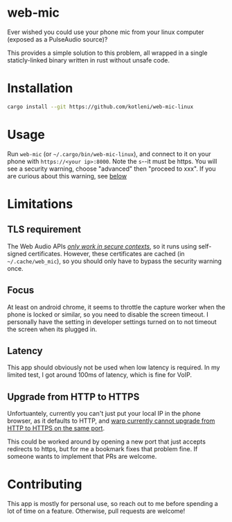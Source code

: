 # web-mic

Ever wished you could use your phone mic from your linux computer (exposed as a PulseAudio source)?

This provides a simple solution to this problem, all wrapped in a single staticly-linked binary written in rust without unsafe code.

# Installation

```bash
cargo install --git https://github.com/kotleni/web-mic-linux
```

# Usage

Run `web-mic` (or `~/.cargo/bin/web-mic-linux`), and connect to it on your phone with `https://<your ip>:8000`. Note the `s`--it must be https. 
You will see a security warning, choose "advanced" then "proceed to xxx". If you are curious about this warning,
see [below](#TLS-Requirement)


# Limitations

## TLS requirement

The Web Audio APIs [_only work in secure contexts_](https://developer.mozilla.org/en-US/docs/Web/API/AudioWorkletNode), so it runs using self-signed certificates. 
However, these certificates are cached (in `~/.cache/web_mic`), so you should only have to bypass the security warning once.

## Focus

At least on android chrome, it seems to throttle the capture worker when the phone is locked or similar, so you need to disable the screen timeout.
I personally have the setting in developer settings turned on to not timeout the screen when its plugged in.

## Latency

This app should obviously not be used when low latency is required. In my limited test, I got around 100ms of latency, which is fine for VoIP.

## Upgrade from HTTP to HTTPS

Unfortuantely, currently you can't just put your local IP in the phone browser, as it defaults to HTTP, and [warp currently cannot upgrade from HTTP to HTTPS on the same port](https://github.com/seanmonstar/warp/pull/431).

This could be worked around by opening a new port that just accepts redirects to https, but for me a bookmark fixes that problem fine. If someone wants to implement that PRs are welcome.

# Contributing

This app is mostly for personal use, so reach out to me before spending a lot of time on a feature. Otherwise, pull requests are welcome!
